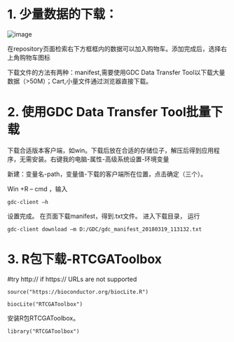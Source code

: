 # 1.	少量数据的下载：

![image](https://github.com/CLDIAO/about_TCGA/blob/master/about_TCGA/photos/0319001.png)
 
在repository页面检索右下方框框内的数据可以加入购物车。添加完成后，选择右上角购物车图标
 
下载文件的方法有两种：manifest,需要使用GDC Data Transfer Tool以下载大量数据（>50M）；Cart,小量文件通过浏览器直接下载。

# 2.	使用GDC Data Transfer Tool批量下载

 下载合适版本客户端，如win。下载后放在合适的存储位子，解压后得到应用程序，无需安装。右键我的电脑-属性-高级系统设置-环境变量
 
新建：变量名-path，变量值-下载的客户端所在位置，点击确定（三个）。
 
Win +R – cmd ，输入

`gdc-client –h`

设置完成。
在页面下载manifest，得到.txt文件。
进入下载目录，
运行

`gdc-client download –m D:/GDC/gdc_manifest_20180319_113132.txt`

# 3.	R包下载-RTCGAToolbox

#try http:// if https:// URLs are not supported
 
`source("https://bioconductor.org/biocLite.R")`

`biocLite("RTCGAToolbox")`

安装R包RTCGAToolbox。

`library("RTCGAToolbox")`

